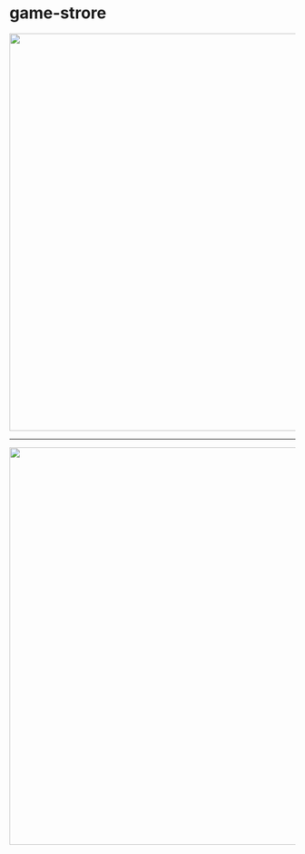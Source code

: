 # game-strore

<div align="center">
<img src="https://user-images.githubusercontent.com/105253015/193736433-58f4d7ff-1c6c-4d74-8ce8-125b3e3b29f1.png" width="700" />
</div>
<hr>
<div align="center">
<img src="https://user-images.githubusercontent.com/105253015/193736433-58f4d7ff-1c6c-4d74-8ce8-125b3e3b29f1.png" width="700" />
</div>
